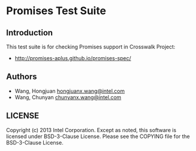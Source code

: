 # Promises Test Suite

## Introduction

This test suite is for checking Promises support in Crosswalk Project:
* http://promises-aplus.github.io/promises-spec/

## Authors

* Wang, Hongjuan <hongjuanx.wang@intel.com>
* Wang, Chunyan <chunyanx.wang@intel.com>

## LICENSE

Copyright (c) 2013 Intel Corporation.
Except as noted, this software is licensed under BSD-3-Clause License.
Please see the COPYING file for the BSD-3-Clause License.
